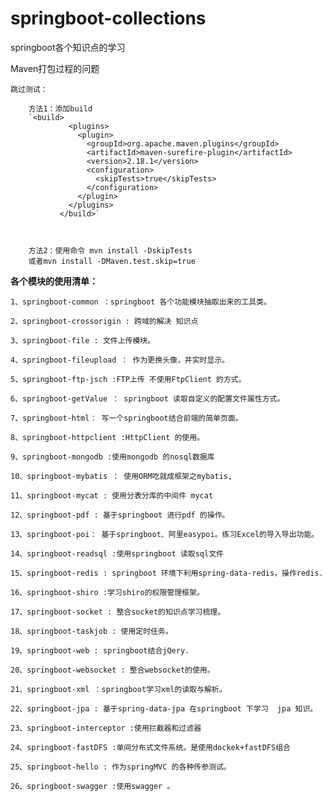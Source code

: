 # springboot-collections
springboot各个知识点的学习

Maven打包过程的问题

    跳过测试：
    
        方法1：添加build
        `<build>  
                 <plugins>  
                   <plugin>  
                     <groupId>org.apache.maven.plugins</groupId>  
                     <artifactId>maven-surefire-plugin</artifactId>  
                     <version>2.18.1</version>  
                     <configuration>  
                       <skipTests>true</skipTests>  
                     </configuration>  
                   </plugin>  
                 </plugins>  
               </build>`
        
        

        方法2：使用命令 mvn install -DskipTests
        或者mvn install -DMaven.test.skip=true
        
**各个模块的使用清单：**

    1、springboot-common ：springboot 各个功能模块抽取出来的工具类。
    
    2、springboot-crossorigin : 跨域的解决 知识点
    
    3、springboot-file : 文件上传模块。
    
    4、springboot-fileupload ： 作为更换头像，并实时显示。
    
    5、springboot-ftp-jsch :FTP上传 不使用FtpClient 的方式。
    
    6、springboot-getValue ： springboot 读取自定义的配置文件属性方式。
    
    7、springboot-html： 写一个springboot结合前端的简单页面。
    
    8、springboot-httpclient :HttpClient 的使用。
    
    9、springboot-mongodb :使用mongodb 的nosql数据库
    
    10、springboot-mybatis ： 使用ORM吃就成框架之mybatis,
    
    11、springboot-mycat : 使用分表分库的中间件 mycat
    
    12、springboot-pdf : 基于springboot 进行pdf 的操作。
    
    13、springboot-poi： 基于springboot、阿里easypoi。练习Excel的导入导出功能。
    
    14、springboot-readsql :使用springboot 读取sql文件
    
    15、springboot-redis : springboot 环境下利用spring-data-redis，操作redis.
    
    16、springboot-shiro :学习shiro的权限管理框架。
    
    17、springboot-socket : 整合socket的知识点学习梳理。
    
    18、springboot-taskjob : 使用定时任务。
    
    19、springboot-web : springboot结合jQery.
    
    20、springboot-websocket : 整合websocket的使用。
    
    21、springboot-xml ：springboot学习xml的读取与解析。
    
    22、springboot-jpa : 基于spring-data-jpa 在springboot 下学习  jpa 知识。
    
    23、springboot-interceptor :使用拦截器和过滤器
    
    24、springboot-fastDFS :单间分布式文件系统。是使用dockek+fastDFS组合
    
    25、springboot-hello : 作为springMVC 的各种传参测试。
    
    26、springboot-swagger :使用swagger 。
    
    
